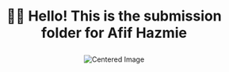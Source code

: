 
<h1><p align='center'>👨‍🎓 Hello! This is the submission folder for Afif Hazmie</p> </h1>
<p align="center">
  <img src="" alt="Centered Image">
</p>
